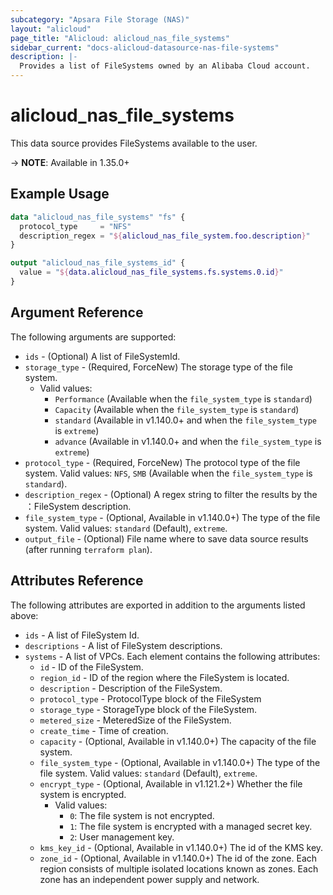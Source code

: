 ```yaml
---
subcategory: "Apsara File Storage (NAS)"
layout: "alicloud"
page_title: "Alicloud: alicloud_nas_file_systems"
sidebar_current: "docs-alicloud-datasource-nas-file-systems"
description: |-
  Provides a list of FileSystems owned by an Alibaba Cloud account.
---
```


# alicloud\_nas_file_systems

This data source provides FileSystems available to the user.

-> **NOTE**: Available in 1.35.0+

## Example Usage

```terraform
data "alicloud_nas_file_systems" "fs" {
  protocol_type     = "NFS"
  description_regex = "${alicloud_nas_file_system.foo.description}"
}

output "alicloud_nas_file_systems_id" {
  value = "${data.alicloud_nas_file_systems.fs.systems.0.id}"
}
```
## Argument Reference

The following arguments are supported:

* `ids` - (Optional) A list of FileSystemId.
* `storage_type` - (Required, ForceNew) The storage type of the file system.
  * Valid values:
    * `Performance` (Available when the `file_system_type` is `standard`)
    * `Capacity` (Available when the `file_system_type` is `standard`)
    * `standard` (Available in v1.140.0+ and when the `file_system_type` is `extreme`)
    * `advance` (Available in v1.140.0+ and when the `file_system_type` is `extreme`)
* `protocol_type` - (Required, ForceNew) The protocol type of the file system.
                                     Valid values:
                                           `NFS`,
                                           `SMB` (Available when the `file_system_type` is `standard`).
* `description_regex` - (Optional) A regex string to filter the results by the ：FileSystem description.
* `file_system_type` - (Optional, Available in v1.140.0+) The type of the file system.
                                      Valid values:
                                            `standard` (Default),
                                            `extreme`.
* `output_file` - (Optional) File name where to save data source results (after running `terraform plan`).

## Attributes Reference

The following attributes are exported in addition to the arguments listed above:

* `ids` - A list of FileSystem Id.
* `descriptions` - A list of FileSystem descriptions.
* `systems` - A list of VPCs. Each element contains the following attributes:
  * `id` - ID of the FileSystem.
  * `region_id` - ID of the region where the FileSystem is located.
  * `description` - Description of the FileSystem.
  * `protocol_type` - ProtocolType block of the FileSystem
  * `storage_type` - StorageType block of the FileSystem.
  * `metered_size` - MeteredSize of the FileSystem.
  * `create_time` - Time of creation.
  * `capacity` - (Optional, Available in v1.140.0+) The capacity of the file system.
  * `file_system_type` - (Optional, Available in v1.140.0+) The type of the file system.
                            Valid values:
                            `standard` (Default),
                            `extreme`.
  * `encrypt_type` - (Optional, Available in v1.121.2+) Whether the file system is encrypted. 
    * Valid values:
      * `0`: The file system is not encrypted.
      * `1`: The file system is encrypted with a managed secret key.
      * `2`: User management key.
  * `kms_key_id` - (Optional, Available in v1.140.0+) The id of the KMS key.
  * `zone_id` - (Optional, Available in v1.140.0+) The id of the zone. Each region consists of multiple isolated locations known as zones. Each zone has an independent power supply and network.
 
